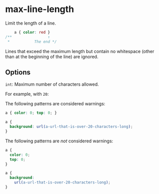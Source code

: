 # max-line-length

Limit the length of a line.

```css
    a { color: red }
/**                ↑
 *           The end */
```

Lines that exceed the maximum length but contain no whitespace (other than at the beginning of the line) are ignored.

## Options

`int`: Maximum number of characters allowed.

For example, with `20`:

The following patterns are considered warnings:

```css
a { color: 0; top: 0; }
```

```css
a {
  background: url(a-url-that-is-over-20-characters-long);
}
```

The following patterns are *not* considered warnings:

```css
a {
  color: 0;
  top: 0;
}
```

```css
a {
  background:
    url(a-url-that-is-over-20-characters-long);
}
